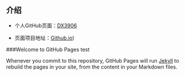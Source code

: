 ## 介绍

- 个人GitHub页面：[DX3906](https://github.com/FranklinDX3906/)

- 页面项目地址：[Github.io](https://github.com/FranklinDX3906/FranklinDX3906.github.io))

###Welcome to GitHub Pages  test

Whenever you commit to this repository, GitHub Pages will run [Jekyll](https://jekyllrb.com/) to rebuild the pages in your site, from the content in your Markdown files.
